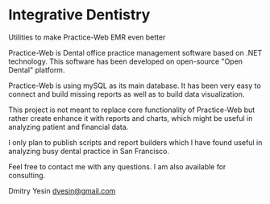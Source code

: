 Integrative Dentistry
====================

Utilities to make Practice-Web EMR even better

Practice-Web is Dental office practice management software based on .NET technology. This software has been developed on open-source "Open Dental" platform.

Practice-Web is using mySQL as its main database. It has been very easy to connect and build missing reports as well as to build data visualization.

This project is not meant to replace core functionality of Practice-Web but rather create enhance it with reports and charts, which might be useful in analyzing patient and financial data.

I only plan to publish scripts and report builders which I have found useful in analyzing busy dental practice in San Francisco.

Feel free to contact me with any questions. I am also available for consulting.

Dmitry Yesin
dyesin@gmail.com
